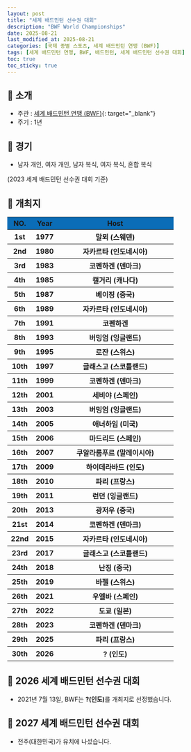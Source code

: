 ```yaml
---
layout: post
title: "세계 배드민턴 선수권 대회"
description: "BWF World Championships"
date: 2025-08-21
last_modified_at: 2025-08-21
categories: [국제 종별 스포츠, 세계 배드민턴 연맹 (BWF)]
tags: [세계 배드민턴 연맹, BWF, 배드민턴, 세계 배드민턴 선수권 대회]
toc: true
toc_sticky: true
---
```

## 📜 소개
* 주관 : [세계 배드민턴 연맹 (BWF)](https://bwfbadminton.com/){: target="_blank"}
* 주기 : 1년

## 📜 경기
* 남자 개인, 여자 개인, 남자 복식, 여자 복식, 혼합 복식

(2023 세계 배드민턴 선수권 대회 기준)

## 📜 개최지
<html>

<head>
    <meta charset="UTF-8">
</head>

<body>
    <table>
        <tr style="background: #0B6DB7;">
            <th style="width: 15%; font-weight: bold;">NO.</th>
            <th style="width: 15%; font-weight: bold;">Year</th>
            <th style="width: 70%; font-weight: bold;">Host</th>
        </tr>
        <tr>
            <th>1st</th>
            <th>1977</th>
            <th>말뫼 (스웨덴)</th>
        </tr>
        <tr>
            <th>2nd</th>
            <th>1980</th>
            <th>자카르타 (인도네시아)</th>
        </tr>
        <tr>
            <th>3rd</th>
            <th>1983</th>
            <th>코펜하겐 (덴마크)</th>
        </tr>
        <tr>
            <th>4th</th>
            <th>1985</th>
            <th>캘거리 (캐나다)</th>
        </tr>
        <tr>
            <th>5th</th>
            <th>1987</th>
            <th>베이징 (중국)</th>
        </tr>
        <tr>
            <th>6th</th>
            <th>1989</th>
            <th>자카르타 (인도네시아)</th>
        </tr>
        <tr>
            <th>7th</th>
            <th>1991</th>
            <th>코펜하겐</th>
        </tr>
        <tr>
            <th>8th</th>
            <th>1993</th>
            <th>버밍엄 (잉글랜드)</th>
        </tr>
        <tr>
            <th>9th</th>
            <th>1995</th>
            <th>로잔 (스위스)</th>
        </tr>
        <tr>
            <th>10th</th>
            <th>1997</th>
            <th>글래스고 (스코틀랜드)</th>
        </tr>
        <tr>
            <th>11th</th>
            <th>1999</th>
            <th>코펜하겐 (덴마크)</th>
        </tr>
        <tr>
            <th>12th</th>
            <th>2001</th>
            <th>세비야 (스페인)</th>
        </tr>
        <tr>
            <th>13th</th>
            <th>2003</th>
            <th>버밍엄 (잉글랜드)</th>
        </tr>
        <tr>
            <th>14th</th>
            <th>2005</th>
            <th>애너하임 (미국)</th>
        </tr>
        <tr>
            <th>15th</th>
            <th>2006</th>
            <th>마드리드 (스페인)</th>
        </tr>
        <tr>
            <th>16th</th>
            <th>2007</th>
            <th>쿠알라룸푸르 (말레이시아)</th>
        </tr>
        <tr>
            <th>17th</th>
            <th>2009</th>
            <th>하이데라바드 (인도)</th>
        </tr>
        <tr>
            <th>18th</th>
            <th>2010</th>
            <th>파리 (프랑스)</th>
        </tr>
        <tr>
            <th>19th</th>
            <th>2011</th>
            <th>런던 (잉글랜드)</th>
        </tr>
        <tr>
            <th>20th</th>
            <th>2013</th>
            <th>광저우 (중국)</th>
        </tr>
        <tr>
            <th>21st</th>
            <th>2014</th>
            <th>코펜하겐 (덴마크)</th>
        </tr>
        <tr>
            <th>22nd</th>
            <th>2015</th>
            <th>자카르타 (인도네시아)</th>
        </tr>
        <tr>
            <th>23rd</th>
            <th>2017</th>
            <th>글래스고 (스코틀랜드)</th>
        </tr>
        <tr>
            <th>24th</th>
            <th>2018</th>
            <th>난징 (중국)</th>
        </tr>
        <tr>
            <th>25th</th>
            <th>2019</th>
            <th>바젤 (스위스)</th>
        </tr>
        <tr>
            <th>26th</th>
            <th>2021</th>
            <th>우엘바 (스페인)</th>
        </tr>
        <tr>
            <th>27th</th>
            <th>2022</th>
            <th>도쿄 (일본)</th>
        </tr>
        <tr>
            <th>28th</th>
            <th>2023</th>
            <th>코펜하겐 (덴마크)</th>
        </tr>
        <tr>
            <th>29th</th>
            <th>2025</th>
            <th>파리 (프랑스)</th>
        </tr>
        <tr>
            <th>30th</th>
            <th>2026</th>
            <th>? (인도)</th>
        </tr>
    </table>
</body>

</html>

## 📜 2026 세계 배드민턴 선수권 대회
* 2021년 7월 13일, BWF는 <span style="font-weight: bold;">?(인도)</span>를 개최지로 선정했습니다.

## 📜 2027 세계 배드민턴 선수권 대회
* 전주(대한민국)가 유치에 나섰습니다.
